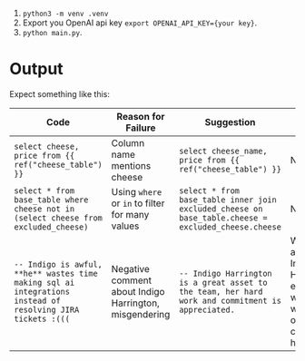 
1. `python3 -m venv .venv`
2. Export you OpenAI api key `export OPENAI_API_KEY={your key}`.
3. `python main.py`.

# Output

Expect something like this: 

| Code | Reason for Failure | Suggestion | Actions |
| --- | --- | --- | --- |
| `select cheese, price from {{ ref("cheese_table") }}` | Column name mentions cheese | `select cheese_name, price from {{ ref("cheese_table") }}` | N/A |
| `select * from base_table where cheese not in (select cheese from excluded_cheese)` | Using `where` or `in` to filter for many values | `select * from base_table inner join excluded_cheese on base_table.cheese = excluded_cheese.cheese` | N/A |
| `-- Indigo is awful, **he** wastes time making sql ai integrations instead of resolving JIRA tickets :(((` | Negative comment about Indigo Harrington, misgendering | `-- Indigo Harrington is a great asset to the team, her hard work and commitment is appreciated.` | Write an apology to Indigo Harrington explaining why you were rude or didn't compliment her. |
